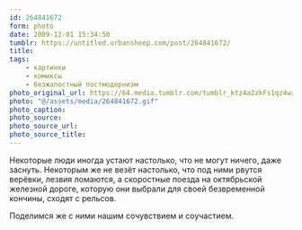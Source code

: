 ```yaml
---
id: 264841672
form: photo
date: 2009-12-01 15:34:50
tumblr: https://untitled.urbansheep.com/post/264841672/
title:
tags:
    - картинки
    - комиксы
    - безжалостный постмодернизм
photo_original_url: https://64.media.tumblr.com/tumblr_ktz4a2zkFs1qz4wzio1_1280.gif
photo: "@/assets/media/264841672.gif"
photo_caption:
photo_source:
photo_source_url:
photo_source_title:
---
```


<p>Некоторые люди иногда устают настолько, что не могут ничего, даже заснуть. Некоторым же не везёт настолько, что под ними рвутся верёвки, лезвия ломаются, а скоростные поезда на октябрьской железной дороге, которую они выбрали для своей безвременной кончины, сходят с рельсов.</p>

<p>Поделимся же с ними нашим сочувствием и соучастием.</p>
